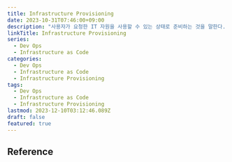 ```yaml
---
title: Infrastructure Provisioning
date: 2023-10-31T07:46:00+09:00
description: "사용자가 요청한 IT 자원을 사용할 수 있는 상태로 준비하는 것을 말한다. 서버 자원 프로비저닝, OS 프로비저닝, 소프트웨어 프로비저닝, 스토리지 프로비저닝, 계정 프로비저닝 등"
linkTitle: Infrastructure Provisioning
series:
  - Dev Ops
  - Infrastructure as Code
categories:
  - Dev Ops
  - Infrastructure as Code
  - Infrastructure Provisioning
tags:
  - Dev Ops
  - Infrastructure as Code
  - Infrastructure Provisioning
lastmod: 2023-12-10T03:12:46.089Z
draft: false
featured: true
---
```


## Reference
